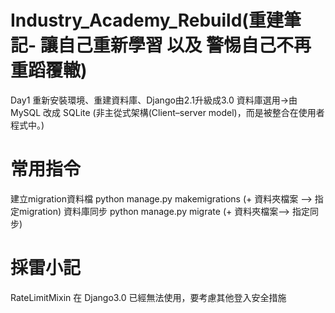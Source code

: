 # Industry_Academy_Rebuild(重建筆記- 讓自己重新學習 以及 警惕自己不再重蹈覆轍)
  Day1 重新安裝環境、重建資料庫、Django由2.1升級成3.0
    資料庫選用->由 MySQL 改成 SQLite (非主從式架構(Client–server model)，而是被整合在使用者程式中。)

# 常用指令
  建立migration資料檔
    python manage.py makemigrations (+ 資料夾檔案 --> 指定migration)
  資料庫同步
    python manage.py migrate (+ 資料夾檔案--> 指定同步)

# 採雷小記
  RateLimitMixin 在 Django3.0 已經無法使用，要考慮其他登入安全措施
